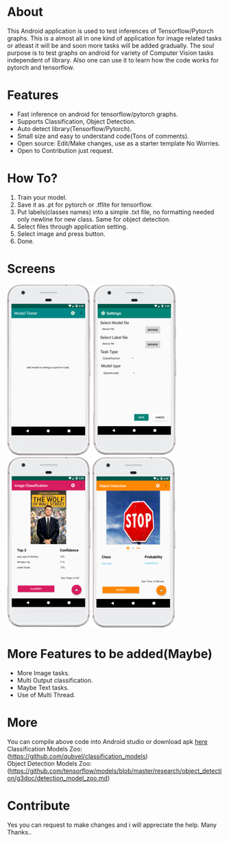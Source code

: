 # About
This Android application is used to test inferences of Tensorflow/Pytorch graphs. This is a almost all in one kind of application for image related tasks or atleast it will be and soon more tasks will be added gradually. The soul purpose is to test graphs on android for variety of Computer Vision tasks independent of library. Also one can use it to learn how the code works for pytorch and tensorflow.

# Features
- Fast inference on android for tensorflow/pytorch graphs.
- Supports Classification, Object Detection.
- Auto detect library(Tensorflow/Pytorch).
- Small size and easy to understand code(Tons of comments).
- Open source: Edit/Make changes, use as a starter template No Worries.
- Open to Contribution just request.

# How To?
1. Train your model.
2. Save it as .pt for pytorch or .tflite for tensorflow.
3. Put labels(classes names) into a simple .txt file, no formatting needed only newline for new class. 
   Same for object detection.
4. Select files through application setting.
5. Select image and press button.
6. Done.

# Screens
![3](/screenshots/sss4.PNG)
![1](/screenshots/sss1.PNG)
![2](/screenshots/sss2.PNG)
![1](/screenshots/sss3.PNG)

# More Features to be added(Maybe)
- More Image tasks.
- Multi Output classification.
- Maybe Text tasks.
- Use of Multi Thread.

# More
You can compile above code into Android studio or download apk [here](https://drive.google.com/open?id=1qn0yiFxyEcxa4EVHbDeL4mErxkysXgdS)<br/>
Classification Models Zoo: <br/>
(https://github.com/qubvel/classification_models)<br/>
Object Detection Models Zoo: (https://github.com/tensorflow/models/blob/master/research/object_detection/g3doc/detection_model_zoo.md)

# Contribute
 Yes you can request to make changes and i will appreciate the help.
 Many Thanks..

